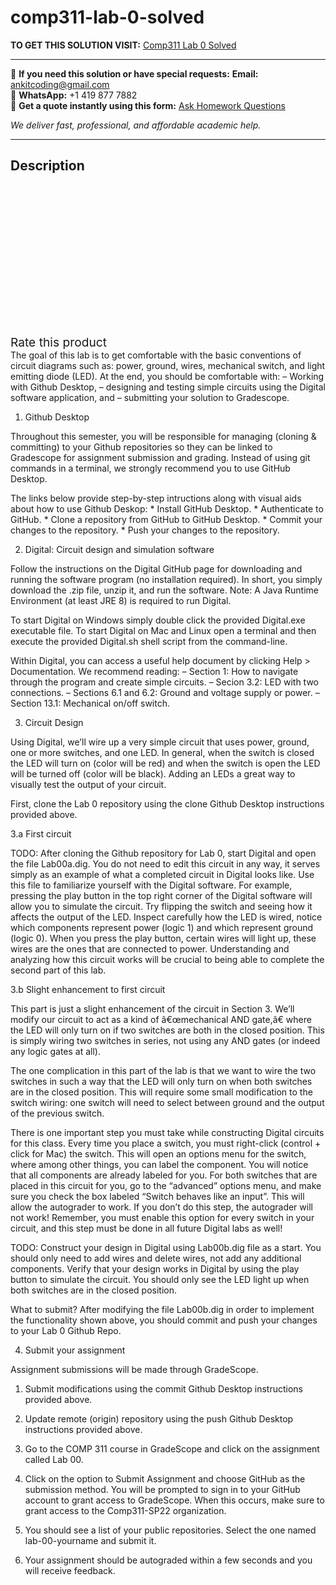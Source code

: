 # comp311-lab-0-solved
**TO GET THIS SOLUTION VISIT:** [Comp311 Lab 0 Solved](https://www.ankitcodinghub.com/product/comp311-lab-0-solved/)


---

📩 **If you need this solution or have special requests:** **Email:** ankitcoding@gmail.com  
📱 **WhatsApp:** +1 419 877 7882  
📄 **Get a quote instantly using this form:** [Ask Homework Questions](https://www.ankitcodinghub.com/services/ask-homework-questions/)

*We deliver fast, professional, and affordable academic help.*

---

<h2>Description</h2>



<div class="kk-star-ratings kksr-auto kksr-align-center kksr-valign-top" data-payload="{&quot;align&quot;:&quot;center&quot;,&quot;id&quot;:&quot;131803&quot;,&quot;slug&quot;:&quot;default&quot;,&quot;valign&quot;:&quot;top&quot;,&quot;ignore&quot;:&quot;&quot;,&quot;reference&quot;:&quot;auto&quot;,&quot;class&quot;:&quot;&quot;,&quot;count&quot;:&quot;0&quot;,&quot;legendonly&quot;:&quot;&quot;,&quot;readonly&quot;:&quot;&quot;,&quot;score&quot;:&quot;0&quot;,&quot;starsonly&quot;:&quot;&quot;,&quot;best&quot;:&quot;5&quot;,&quot;gap&quot;:&quot;4&quot;,&quot;greet&quot;:&quot;Rate this product&quot;,&quot;legend&quot;:&quot;0\/5 - (0 votes)&quot;,&quot;size&quot;:&quot;24&quot;,&quot;title&quot;:&quot;Comp311 Lab 0 Solved&quot;,&quot;width&quot;:&quot;0&quot;,&quot;_legend&quot;:&quot;{score}\/{best} - ({count} {votes})&quot;,&quot;font_factor&quot;:&quot;1.25&quot;}">

<div class="kksr-stars">

<div class="kksr-stars-inactive">
            <div class="kksr-star" data-star="1" style="padding-right: 4px">


<div class="kksr-icon" style="width: 24px; height: 24px;"></div>
        </div>
            <div class="kksr-star" data-star="2" style="padding-right: 4px">


<div class="kksr-icon" style="width: 24px; height: 24px;"></div>
        </div>
            <div class="kksr-star" data-star="3" style="padding-right: 4px">


<div class="kksr-icon" style="width: 24px; height: 24px;"></div>
        </div>
            <div class="kksr-star" data-star="4" style="padding-right: 4px">


<div class="kksr-icon" style="width: 24px; height: 24px;"></div>
        </div>
            <div class="kksr-star" data-star="5" style="padding-right: 4px">


<div class="kksr-icon" style="width: 24px; height: 24px;"></div>
        </div>
    </div>

<div class="kksr-stars-active" style="width: 0px;">
            <div class="kksr-star" style="padding-right: 4px">


<div class="kksr-icon" style="width: 24px; height: 24px;"></div>
        </div>
            <div class="kksr-star" style="padding-right: 4px">


<div class="kksr-icon" style="width: 24px; height: 24px;"></div>
        </div>
            <div class="kksr-star" style="padding-right: 4px">


<div class="kksr-icon" style="width: 24px; height: 24px;"></div>
        </div>
            <div class="kksr-star" style="padding-right: 4px">


<div class="kksr-icon" style="width: 24px; height: 24px;"></div>
        </div>
            <div class="kksr-star" style="padding-right: 4px">


<div class="kksr-icon" style="width: 24px; height: 24px;"></div>
        </div>
    </div>
</div>


<div class="kksr-legend" style="font-size: 19.2px;">
            <span class="kksr-muted">Rate this product</span>
    </div>
    </div>
The goal of this lab is to get comfortable with the basic conventions of circuit diagrams such as: power, ground, wires, mechanical switch, and light emitting diode (LED). At the end, you should be comfortable with: – Working with Github Desktop, – designing and testing simple circuits using the Digital software application, and – submitting your solution to Gradescope.

1. Github Desktop

Throughout this semester, you will be responsible for managing (cloning &amp; committing) to your Github repositories so they can be linked to Gradescope for assignment submission and grading. Instead of using git commands in a terminal, we strongly recommend you to use GitHub Desktop.

The links below provide step-by-step intructions along with visual aids about how to use Github Deskop: * Install GitHub Desktop. * Authenticate to GitHub. * Clone a repository from GitHub to GitHub Desktop. * Commit your changes to the repository. * Push your changes to the repository.

2. Digital: Circuit design and simulation software

Follow the instructions on the Digital GitHub page for downloading and running the software program (no installation required). In short, you simply download the .zip file, unzip it, and run the software. Note: A Java Runtime Environment (at least JRE 8) is required to run Digital.

To start Digital on Windows simply double click the provided Digital.exe executable file. To start Digital on Mac and Linux open a terminal and then execute the provided Digital.sh shell script from the command-line.

Within Digital, you can access a useful help document by clicking Help &gt; Documentation. We recommend reading: – Section 1: How to navigate through the program and create simple circuits. – Secion 3.2: LED with two connections. – Sections 6.1 and 6.2: Ground and voltage supply or power. – Section 13.1: Mechanical on/off switch.

3. Circuit Design

Using Digital, we’ll wire up a very simple circuit that uses power, ground, one or more switches, and one LED. In general, when the switch is closed the LED will turn on (color will be red) and when the switch is open the LED will be turned off (color will be black). Adding an LEDs a great way to visually test the output of your circuit.

First, clone the Lab 0 repository using the clone Github Desktop instructions provided above.

3.a First circuit

TODO: After cloning the Github repository for Lab 0, start Digital and open the file Lab00a.dig. You do not need to edit this circuit in any way, it serves simply as an example of what a completed circuit in Digital looks like. Use this file to familiarize yourself with the Digital software. For example, pressing the play button in the top right corner of the Digital software will allow you to simulate the circuit. Try flipping the switch and seeing how it affects the output of the LED. Inspect carefully how the LED is wired, notice which components represent power (logic 1) and which represent ground (logic 0). When you press the play button, certain wires will light up, these wires are the ones that are connected to power. Understanding and analyzing how this circuit works will be crucial to being able to complete the second part of this lab.

3.b Slight enhancement to first circuit

This part is just a slight enhancement of the circuit in Section 3. We’ll modify our circuit to act as a kind of â€œmechanical AND gate,â€ where the LED will only turn on if two switches are both in the closed position. This is simply wiring two switches in series, not using any AND gates (or indeed any logic gates at all).

The one complication in this part of the lab is that we want to wire the two switches in such a way that the LED will only turn on when both switches are in the closed position. This will require some small modification to the switch wiring: one switch will need to select between ground and the output of the previous switch.

There is one important step you must take while constructing Digital circuits for this class. Every time you place a switch, you must right-click (control + click for Mac) the switch. This will open an options menu for the switch, where among other things, you can label the component. You will notice that all components are already labeled for you. For both switches that are placed in this circuit for you, go to the “advanced” options menu, and make sure you check the box labeled “Switch behaves like an input”. This will allow the autograder to work. If you don’t do this step, the autograder will not work! Remember, you must enable this option for every switch in your circuit, and this step must be done in all future Digital labs as well!

TODO: Construct your design in Digital using Lab00b.dig file as a start. You should only need to add wires and delete wires, not add any additional components. Verify that your design works in Digital by using the play button to simulate the circuit. You should only see the LED light up when both switches are in the closed position.

What to submit? After modifying the file Lab00b.dig in order to implement the functionality shown above, you should commit and push your changes to your Lab 0 Github Repo.

4. Submit your assignment

Assignment submissions will be made through GradeScope.

1. Submit modifications using the commit Github Desktop instructions provided above.

2. Update remote (origin) repository using the push Github Desktop instructions provided above.

3. Go to the COMP 311 course in GradeScope and click on the assignment called Lab 00.

4. Click on the option to Submit Assignment and choose GitHub as the submission method. You will be prompted to sign in to your GitHub account to grant access to GradeScope. When this occurs, make sure to grant access to the Comp311-SP22 organization.

5. You should see a list of your public repositories. Select the one named lab-00-yourname and submit it.

6. Your assignment should be autograded within a few seconds and you will receive feedback.

